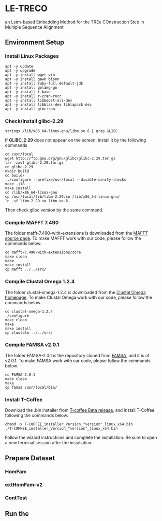 # LE-TRECO

an Lstm-based Embedding Method for
the TREe COnstruction Step in Multiple Sequence
Alignment

## Environment Setup
### Install Linux Packages
```
apt -y update
apt -y upgrade
apt -y install wget vim
apt -y install gawk bison
apt -y install ruby-full default-jdk
apt -y install golang-go
apt -y install r-base
apt -y install r-cran-rocr
apt -y install libboost-all-dev
apt -y install libblas-dev liblapack-dev
apt -y install gfortran
```
### Check/Install glibc-2.29
```
strings /lib/x86_64-linux-gnu/libm.so.6 | grep GLIBC_
```
If **GLIBC_2.29** does not appear on the screen, install it by the following commands
```
cd /usr/local
wget http://ftp.gnu.org/gnu/glibc/glibc-2.29.tar.gz
tar -zxvf glibc-2.29.tar.gz
cd glibc-2.29
mkdir build
cd build/
../configure --prefix=/usr/local --disable-sanity-checks
make -j18
make install
cd /lib/x86_64-linux-gnu
cp /usr/local/lib/libm-2.29.so /lib/x86_64-linux-gnu/
ln -sf libm-2.29.so libm.so.6
```
Then check glibc version by the same command.

### Compile MAFFT 7.490
The folder mafft-7.490-with-extensions is downloaded from the [MAFFT source page](https://mafft.cbrc.jp/alignment/software/source.html). To make MAFFT work with our code, please follow the commands below.
```
cd mafft-7.490-with-extensions/core
make clean
make
make install
cp mafft ../../src/
```

### Compile Clustal Omega 1.2.4
The folder clustal-omega-1.2.4 is downloaded from the [Clustal Omega homepage](http://www.clustal.org/omega/). To make Clustal Omega work with our code, please follow the commands below.
```
cd clustal-omega-1.2.4
./configure 
make clean
make
make install
cp clustalo ../../src/
```

### Compile FAMSA v2.0.1
The folder FAMSA-2.0.1 is the repository cloned from [FAMSA](https://github.com/refresh-bio/FAMSA), and it is of v2.0.1. To make FAMSA work with our code, please follow the commands below.
```
cd FAMSA-2.0.1
make clean
make
cp famsa /usr/local/bin/
```

### Install T-Coffee
Download the .bin installer from [T-coffee Beta release](http://tcoffee-packages.s3-website.eu-central-1.amazonaws.com/#Beta/Latest/), and install T-Coffee following the commands below.
```
chmod +x T-COFFEE_installer_Version_"version"_linux_x64.bin
./T-COFFEE_installer_Version_"version"_linux_x64.bin
```
Follow the wizard instructions and complete the installation. Be sure to open a new terminal session after the installation. 

## Prepare Dataset
### HomFam

### extHomFam-v2

### ContTest

## Run the 

